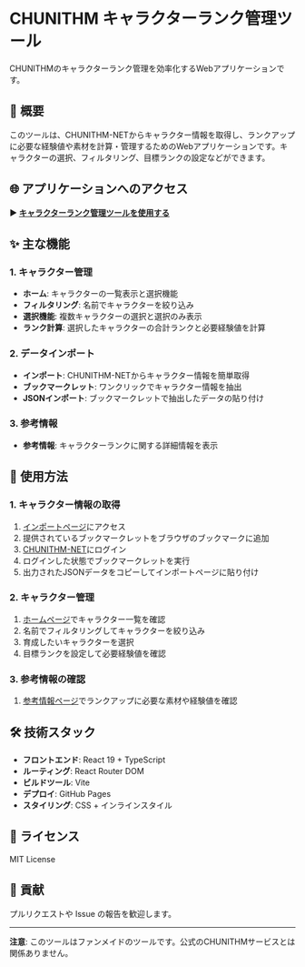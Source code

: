 # CHUNITHM キャラクターランク管理ツール

CHUNITHMのキャラクターランク管理を効率化するWebアプリケーションです。

## 📖 概要

このツールは、CHUNITHM-NETからキャラクター情報を取得し、ランクアップに必要な経験値や素材を計算・管理するためのWebアプリケーションです。キャラクターの選択、フィルタリング、目標ランクの設定などができます。

## 🌐 アプリケーションへのアクセス

**▶️ [キャラクターランク管理ツールを使用する](https://Suu0313.github.io/character-rank-manager-net/)**

## ✨ 主な機能

### 1. キャラクター管理
- **ホーム**: キャラクターの一覧表示と選択機能
- **フィルタリング**: 名前でキャラクターを絞り込み
- **選択機能**: 複数キャラクターの選択と選択のみ表示
- **ランク計算**: 選択したキャラクターの合計ランクと必要経験値を計算

### 2. データインポート
- **インポート**: CHUNITHM-NETからキャラクター情報を簡単取得
- **ブックマークレット**: ワンクリックでキャラクター情報を抽出
- **JSONインポート**: ブックマークレットで抽出したデータの貼り付け

### 3. 参考情報
- **参考情報**: キャラクターランクに関する詳細情報を表示

## 🚀 使用方法

### 1. キャラクター情報の取得
1. [インポートページ](https://Suu0313.github.io/character-rank-manager-net/import)にアクセス
2. 提供されているブックマークレットをブラウザのブックマークに追加
3. [CHUNITHM-NET](https://new.chunithm-net.com/)にログイン
4. ログインした状態でブックマークレットを実行
5. 出力されたJSONデータをコピーしてインポートページに貼り付け

### 2. キャラクター管理
1. [ホームページ](https://Suu0313.github.io/character-rank-manager-net/)でキャラクター一覧を確認
2. 名前でフィルタリングしてキャラクターを絞り込み
3. 育成したいキャラクターを選択
4. 目標ランクを設定して必要経験値を確認

### 3. 参考情報の確認
1. [参考情報ページ](https://Suu0313.github.io/character-rank-manager-net/reference)でランクアップに必要な素材や経験値を確認

## 🛠️ 技術スタック

- **フロントエンド**: React 19 + TypeScript
- **ルーティング**: React Router DOM
- **ビルドツール**: Vite
- **デプロイ**: GitHub Pages
- **スタイリング**: CSS + インラインスタイル

## 📝 ライセンス

MIT License

## 🤝 貢献

プルリクエストや Issue の報告を歓迎します。

---

**注意**: このツールはファンメイドのツールです。公式のCHUNITHMサービスとは関係ありません。
